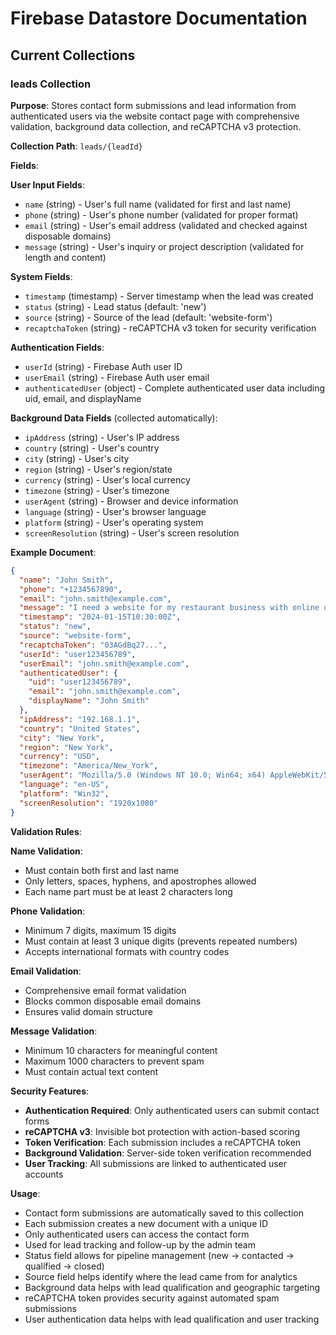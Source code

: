 # Firebase Datastore Documentation

## Current Collections

### leads Collection

**Purpose**: Stores contact form submissions and lead information from authenticated users via the website contact page with comprehensive validation, background data collection, and reCAPTCHA v3 protection.

**Collection Path**: `leads/{leadId}`

**Fields**:

**User Input Fields**:

- `name` (string) - User's full name (validated for first and last name)
- `phone` (string) - User's phone number (validated for proper format)
- `email` (string) - User's email address (validated and checked against disposable domains)
- `message` (string) - User's inquiry or project description (validated for length and content)

**System Fields**:

- `timestamp` (timestamp) - Server timestamp when the lead was created
- `status` (string) - Lead status (default: 'new')
- `source` (string) - Source of the lead (default: 'website-form')
- `recaptchaToken` (string) - reCAPTCHA v3 token for security verification

**Authentication Fields**:

- `userId` (string) - Firebase Auth user ID
- `userEmail` (string) - Firebase Auth user email
- `authenticatedUser` (object) - Complete authenticated user data including uid, email, and displayName

**Background Data Fields** (collected automatically):

- `ipAddress` (string) - User's IP address
- `country` (string) - User's country
- `city` (string) - User's city
- `region` (string) - User's region/state
- `currency` (string) - User's local currency
- `timezone` (string) - User's timezone
- `userAgent` (string) - Browser and device information
- `language` (string) - User's browser language
- `platform` (string) - User's operating system
- `screenResolution` (string) - User's screen resolution

**Example Document**:

```json
{
  "name": "John Smith",
  "phone": "+1234567890",
  "email": "john.smith@example.com",
  "message": "I need a website for my restaurant business with online ordering system",
  "timestamp": "2024-01-15T10:30:00Z",
  "status": "new",
  "source": "website-form",
  "recaptchaToken": "03AGdBq27...",
  "userId": "user123456789",
  "userEmail": "john.smith@example.com",
  "authenticatedUser": {
    "uid": "user123456789",
    "email": "john.smith@example.com",
    "displayName": "John Smith"
  },
  "ipAddress": "192.168.1.1",
  "country": "United States",
  "city": "New York",
  "region": "New York",
  "currency": "USD",
  "timezone": "America/New_York",
  "userAgent": "Mozilla/5.0 (Windows NT 10.0; Win64; x64) AppleWebKit/537.36",
  "language": "en-US",
  "platform": "Win32",
  "screenResolution": "1920x1080"
}
```

**Validation Rules**:

**Name Validation**:

- Must contain both first and last name
- Only letters, spaces, hyphens, and apostrophes allowed
- Each name part must be at least 2 characters long

**Phone Validation**:

- Minimum 7 digits, maximum 15 digits
- Must contain at least 3 unique digits (prevents repeated numbers)
- Accepts international formats with country codes

**Email Validation**:

- Comprehensive email format validation
- Blocks common disposable email domains
- Ensures valid domain structure

**Message Validation**:

- Minimum 10 characters for meaningful content
- Maximum 1000 characters to prevent spam
- Must contain actual text content

**Security Features**:

- **Authentication Required**: Only authenticated users can submit contact forms
- **reCAPTCHA v3**: Invisible bot protection with action-based scoring
- **Token Verification**: Each submission includes a reCAPTCHA token
- **Background Validation**: Server-side token verification recommended
- **User Tracking**: All submissions are linked to authenticated user accounts

**Usage**:

- Contact form submissions are automatically saved to this collection
- Each submission creates a new document with a unique ID
- Only authenticated users can access the contact form
- Used for lead tracking and follow-up by the admin team
- Status field allows for pipeline management (new → contacted → qualified → closed)
- Source field helps identify where the lead came from for analytics
- Background data helps with lead qualification and geographic targeting
- reCAPTCHA token provides security against automated spam submissions
- User authentication data helps with lead qualification and user tracking
